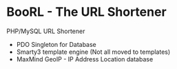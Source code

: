 BooRL - The URL Shortener
=====

PHP/MySQL URL Shortener

- PDO Singleton for Database
- Smarty3 template engine (Not all moved to templates)
- MaxMind GeoIP - IP Address Location database
